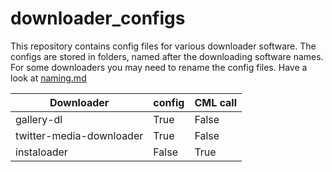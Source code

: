 # downloader_configs
This repository contains config files for various downloader software. The configs are stored in folders, named after the downloading software names.
For some downloaders you may need to rename the config files. Have a look at [naming.md](naming.md)

| Downloader | config | CML call |  
-------------|--------|----------|
| gallery-dl | True   | False |
| twitter-media-downloader | True | False |
| instaloader | False | True |
